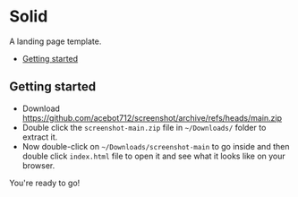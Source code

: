 # Solid

A landing page template.

* [Getting started](#getting-started)

## Getting started
* Download https://github.com/acebot712/screenshot/archive/refs/heads/main.zip
* Double click the `screenshot-main.zip` file in `~/Downloads/` folder to extract it.
* Now double-click on `~/Downloads/screenshot-main` to go inside and then double click `index.html` file to open it and see what it looks like on your browser.

You're ready to go!
